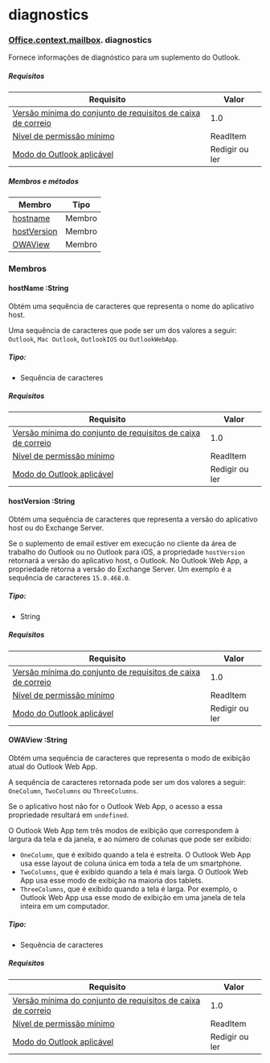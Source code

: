
# <a name="diagnostics"></a>diagnostics

### [Office](Office.md)[.context](Office.context.md)[.mailbox](Office.context.mailbox.md). diagnostics

Fornece informações de diagnóstico para um suplemento do Outlook.

##### <a name="requirements"></a>Requisitos

|Requisito| Valor|
|---|---|
|[Versão mínima do conjunto de requisitos de caixa de correio](/office/dev/add-ins/reference/requirement-sets/outlook-api-requirement-sets)| 1.0|
|[Nível de permissão mínimo](https://docs.microsoft.com/outlook/add-ins/understanding-outlook-add-in-permissions)| ReadItem|
|[Modo do Outlook aplicável](https://docs.microsoft.com/outlook/add-ins/#extension-points)| Redigir ou ler|

##### <a name="members-and-methods"></a>Membros e métodos

| Membro | Tipo |
|--------|------|
| [hostname](#hostname-string) | Membro |
| [hostVersion](#hostversion-string) | Membro |
| [OWAView](#owaview-string) | Membro |

### <a name="members"></a>Membros

####  <a name="hostname-string"></a>hostName :String

Obtém uma sequência de caracteres que representa o nome do aplicativo host.

Uma sequência de caracteres que pode ser um dos valores a seguir: `Outlook`, `Mac Outlook`, `OutlookIOS` ou `OutlookWebApp`.

##### <a name="type"></a>Tipo:

*   Sequência de caracteres

##### <a name="requirements"></a>Requisitos

|Requisito| Valor|
|---|---|
|[Versão mínima do conjunto de requisitos de caixa de correio](/office/dev/add-ins/reference/requirement-sets/outlook-api-requirement-sets)| 1.0|
|[Nível de permissão mínimo](https://docs.microsoft.com/outlook/add-ins/understanding-outlook-add-in-permissions)| ReadItem|
|[Modo do Outlook aplicável](https://docs.microsoft.com/outlook/add-ins/#extension-points)| Redigir ou ler|

####  <a name="hostversion-string"></a>hostVersion :String

Obtém uma sequência de caracteres que representa a versão do aplicativo host ou do Exchange Server.

Se o suplemento de email estiver em execução no cliente da área de trabalho do Outlook ou no Outlook para iOS, a propriedade `hostVersion` retornará a versão do aplicativo host, o Outlook. No Outlook Web App, a propriedade retorna a versão do Exchange Server. Um exemplo é a sequência de caracteres `15.0.468.0`.

##### <a name="type"></a>Tipo:

*   String

##### <a name="requirements"></a>Requisitos

|Requisito| Valor|
|---|---|
|[Versão mínima do conjunto de requisitos de caixa de correio](/office/dev/add-ins/reference/requirement-sets/outlook-api-requirement-sets)| 1.0|
|[Nível de permissão mínimo](https://docs.microsoft.com/outlook/add-ins/understanding-outlook-add-in-permissions)| ReadItem|
|[Modo do Outlook aplicável](https://docs.microsoft.com/outlook/add-ins/#extension-points)| Redigir ou ler|

####  <a name="owaview-string"></a>OWAView :String

Obtém uma sequência de caracteres que representa o modo de exibição atual do Outlook Web App.

A sequência de caracteres retornada pode ser um dos valores a seguir: `OneColumn`, `TwoColumns` ou `ThreeColumns`.

Se o aplicativo host não for o Outlook Web App, o acesso a essa propriedade resultará em `undefined`.

O Outlook Web App tem três modos de exibição que correspondem à largura da tela e da janela, e ao número de colunas que pode ser exibido:

*   `OneColumn`, que é exibido quando a tela é estreita. O Outlook Web App usa esse layout de coluna única em toda a tela de um smartphone.
*   `TwoColumns`, que é exibido quando a tela é mais larga. O Outlook Web App usa esse modo de exibição na maioria dos tablets.
*   `ThreeColumns`, que é exibido quando a tela é larga. Por exemplo, o Outlook Web App usa esse modo de exibição em uma janela de tela inteira em um computador.

##### <a name="type"></a>Tipo:

*   Sequência de caracteres

##### <a name="requirements"></a>Requisitos

|Requisito| Valor|
|---|---|
|[Versão mínima do conjunto de requisitos de caixa de correio](/office/dev/add-ins/reference/requirement-sets/outlook-api-requirement-sets)| 1.0|
|[Nível de permissão mínimo](https://docs.microsoft.com/outlook/add-ins/understanding-outlook-add-in-permissions)| ReadItem|
|[Modo do Outlook aplicável](https://docs.microsoft.com/outlook/add-ins/#extension-points)| Redigir ou ler|